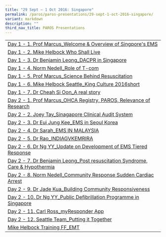 ```yaml
---
title: "29 Sept – 1 Oct 2016: Singapore"
permalink: /paros/paros-presentations/29-sept-1-oct-2016-singapore/
variant: markdown
description: ""
third_nav_title: PAROS Presentations
---
```

<table>
   <tbody>
      <tr>
         <td><a target="_blank" href="/files/PAROS%20Presentations/29%20Sept%201%20Oct%202016:%20Singapore/1_Day_1_1_Prof_Marcus_Welcome_Overview_of_Singpores_EMS.pdf">Day 1 - 1. Prof Marcus_Welcome &amp; Overview of Singpore's EMS</a></td>
      </tr>
      <tr>
         <td><a target="_blank" href="/files/PAROS%20Presentations/29%20Sept%201%20Oct%202016:%20Singapore/2_Day_1_2_Mike_Helbock_Who_Shall_Live_compressed.pdf">Day 1 - 2. Mike Helbock Who Shall Live</a></td>
      </tr>
      <tr>
         <td><a target="_blank" href="/files/PAROS%20Presentations/29%20Sept%201%20Oct%202016:%20Singapore/3_Day_1_3_Dr_Benjamin_Leong_DACPR_in_Singapore.pdf">Day 1 - 3. Dr Benjamin Leong_DACPR in Singapore</a></td>
      </tr>
      <tr>
         <td><a target="_blank" href="/files/PAROS%20Presentations/29%20Sept%201%20Oct%202016:%20Singapore/4_Day_1_4_Norm_Nedell_Role_of_T_com.pdf">Day 1 - 4. Norm Nedell_Role of T-com</a></td>
      </tr>
      <tr>
         <td><a target="_blank" href="/files/PAROS%20Presentations/29%20Sept%201%20Oct%202016:%20Singapore/5_Day_1_5_Prof_Marcus_Science_Behind_Resuscitation.pdf">Day 1 - 5. Prof Marcus_Science Behind Resuscitation</a></td>
      </tr>
      <tr>
         <td><a target="_blank" href="/files/PAROS%20Presentations/29%20Sept%201%20Oct%202016:%20Singapore/6_Day_1_6_Mike_Helbock_Seattle_King_Culture_2016short_compressed.pdf">Day 1 - 6. Mike Helbock Seattle_King Culture 2016short</a></td>
      </tr>
      <tr>
         <td><a target="_blank" href="/files/PAROS%20Presentations/29%20Sept%201%20Oct%202016:%20Singapore/7_Day_1_7_Dr_Cheah_Si_Oon_A_real_story.pdf">Day 1 - 7. Dr Cheah Si Oon_A real story</a></td>
      </tr>
      <tr>
         <td><a target="_blank" href="/files/PAROS%20Presentations/29%20Sept%201%20Oct%202016:%20Singapore/8_Day_2_1_Prof_Marcus_OHCA_Registry_PAROS_Relevance_of_Research.pdf">Day 2 - 1. Prof Marcus_OHCA Registry, PAROS, Relevance of Research</a></td>
      </tr>
      <tr>
         <td><a target="_blank" href="/files/PAROS%20Presentations/29%20Sept%201%20Oct%202016:%20Singapore/9_Day_2_2_Joey_Tay_Sinagapore_Clinical_Audit_System.pdf">Day 2 - 2. Joey Tay_Sinagapore Clinical Audit System</a></td>
      </tr>
      <tr>
         <td><a target="_blank" href="/files/PAROS%20Presentations/29%20Sept%201%20Oct%202016:%20Singapore/10_Day_2_3_Dr_Eui_Jung_Kee_EMS_in_Seoul_Korea.pdf">Day 2 - 3. Dr Eui Jung Kee_EMS in Seoul Korea</a></td>
      </tr>
      <tr>
         <td><a target="_blank" href="/files/PAROS%20Presentations/29%20Sept%201%20Oct%202016:%20Singapore/11_Day_2_4_Dr_Sarah_EMS_IN_MALAYSIA.pdf">Day 2 - 4. Dr Sarah_EMS IN MALAYSIA</a></td>
      </tr>
      <tr>
         <td><a target="_blank" href="/files/PAROS%20Presentations/29%20Sept%201%20Oct%202016:%20Singapore/12_Day_2_5_Dr_Rao_INDIAGVKEMRIRA.pdf">Day 2 - 5. Dr Rao_INDIAGVKEMRIRA</a></td>
      </tr>
      <tr>
         <td><a target="_blank" href="/files/PAROS%20Presentations/29%20Sept%201%20Oct%202016:%20Singapore/13_Day_2_6__Dr_Ng_YY_Update_on_Development_of_EMS_Tiered_Response.pdf">Day 2 - 6. Dr Ng YY_Update on Development of EMS Tiered Response</a></td>
      </tr>
      <tr>
         <td><a target="_blank" href="/files/PAROS%20Presentations/29%20Sept%201%20Oct%202016:%20Singapore/14_Day_2_7__Dr_Benjamin_Leong_Post_resuscitation_Syndrome_Care_and_Hypothermia.pdf">Day 2 - 7. Dr Benjamin Leong_Post resuscitation Syndrome, Care &amp; Hypothermia</a></td>
      </tr>
      <tr>
         <td><a target="_blank" href="/files/PAROS%20Presentations/29%20Sept%201%20Oct%202016:%20Singapore/15_Day_2_8__Norm_Nedell_Community_Response_Sudden_Cardiac_Arrest.pdf">Day 2 - 8. Norm Nedell_Community Response Sudden Cardiac Arrest</a></td>
      </tr>
      <tr>
         <td><a target="_blank" href="/files/PAROS%20Presentations/29%20Sept%201%20Oct%202016:%20Singapore/Day_2_9__Dr_Jade_Kua_Building_Community_Responsiveness.pdf">Day 2 - 9. Dr Jade Kua_Building Community Responsiveness</a></td>
      </tr>
      <tr>
         <td><a target="_blank" href="/files/PAROS%20Presentations/29%20Sept%201%20Oct%202016:%20Singapore/17_Day_2_10__Dr_Ng_YY_Public_Defibrillation_Programme_in_Singapore.pdf">Day 2 - 10. Dr Ng YY_Public Defibrillation Programme in Singapore</a></td>
      </tr>
      <tr>
         <td><a target="_blank" href="/files/PAROS%20Presentations/29%20Sept%201%20Oct%202016:%20Singapore/18_Day_2_11__Carl_Ross_myResponder_App.pdf">Day 2 - 11. Carl Ross_myResponder App</a></td>
      </tr>
      <tr>
         <td><a target="_blank" href="/files/PAROS%20Presentations/29%20Sept%201%20Oct%202016:%20Singapore/19_Day_2_12__Seattle_Team_Putting_it_Together.pdf">Day 2 - 12. Seattle Team_Putting it Together</a></td>
      </tr>
      <tr>
         <td><a target="_blank" href="/files/PAROS%20Presentations/29%20Sept%201%20Oct%202016:%20Singapore/20_Mike_Helbock_Training_FF_EMT_compressed.pdf">Mike Helbock Training FF_EMT</a></td>
      </tr>
   </tbody>
</table>